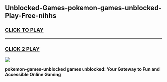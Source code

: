 
## Unblocked-Games-pokemon-games-unblocked-Play-Free-nihhs
<h3>
<a href="https://premium76.site?title=pokemon-games-unblocked&ref=20A">CLICK TO PLAY</a></h3>
<hr>

<h3>
<a href="https://premium76.site?title=pokemon-games-unblocked&ref=20A">CLICK 2 PLAY</a>
  
</h3>

<a href="https://premium76.site?title=pokemon-games-unblocked&ref=20A"><img src="https://clearcache.store/games.png"></a>


**pokemon-games-unblocked games unblocked: Your Gateway to Fun and Accessible Online Gaming**
